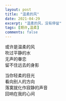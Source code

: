 ```yaml
---
layout: post
title: "温柔的风"
date: 2021-04-29
excerpt: "温柔的风，没有停留"
tags: [期许,温柔]
comments: false
---
```


或许是温柔的风     
吹过平静的水    
无声的眷恋     
留不住远去的身影

当你轻柔的目光    
看向别人的方向     
落寞就化作寂静的声音      
回响在我的心间
